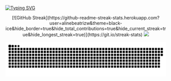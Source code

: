[![Typing SVG](https://readme-typing-svg.demolab.com?font=Fira+Code&pause=1000&color=A913F7&width=435&lines=Ol%C3%A1+mundo!+Meu+nome+%C3%A9+Aline.+%F0%9F%98%8A)](https://git.io/typing-svg)
<div align="center">
  [![GitHub Streak](https://github-readme-streak-stats.herokuapp.com?user=alinebeatrizw&theme=black-ice&hide_border=true&hide_total_contributions=true&hide_current_streak=true&hide_longest_streak=true)](https://git.io/streak-stats)
  <img src="https://github-readme-stats.vercel.app/api/top-langs/?username=alinebeatrizw&theme=aura&hide_border=true&include_all_commits=true&count_private=true&layout=compact" width="36%" /> </br>
  
![snake gif](https://github.com/alinebeatrizw/alinebeatrizw/blob/output/github-snake-dark.svg)
</div>



